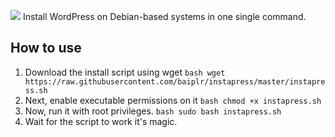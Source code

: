 ![](https://cdn.bailey.pt/instapress-banner.png)
Install WordPress on Debian-based systems in one single command.

## How to use
1. Download the install script using wget ```bash wget https://raw.githubusercontent.com/baiplr/instapress/master/instapress.sh ```
2. Next, enable executable permissions on it ```bash chmod +x instapress.sh```
3. Now, run it with root privileges. ```bash sudo bash instapress.sh```
4. Wait for the script to work it's magic.
